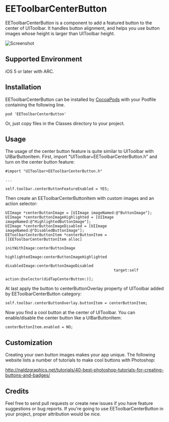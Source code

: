 EEToolbarCenterButton
=============

EEToolbarCenterButton is a component to add a featured button to the center of UIToolbar. It handles button alignment, and helps you use button images whose height is larger than UIToolbar height.

![Screenshot](https://raw.github.com/el-eleven/EEToolbarCenterButton/master/Images/Screenshot.jpg)

Supported Environment
-----------
iOS 5 or later with ARC.

Installation
-----------
EEToolbarCenterButton can be installed by [CocoaPods](http://cocoapods.org/) with your Podfile containing the following line.

    pod 'EEToolbarCenterButton'

Or, just copy files in the Classes directory to your project.

Usage
-----------

The usage of the center button feature is quite similar to UIToolbar with UIBarButtonItem. First, import "UIToolbar+EEToolbarCenterButton.h" and turn on the center button feature:

	#import "UIToolbar+EEToolbarCenterButton.h"
	
	...
	
	self.toolbar.centerButtonFeatureEnabled = YES;

Then create an EEToolbarCenterButtonItem with custom images and an action selector:

    UIImage *centerButtonImage = [UIImage imageNamed:@"ButtonImage"];
    UIImage *centerButtonImageHighlighted = [UIImage imageNamed:@"HighlightedButtonImage"];
    UIImage *centerButtonImageDisabled = [UIImage imageNamed:@"DisabledButtonImage"];
    EEToolbarCenterButtonItem *centerButtonItem = [[EEToolbarCenterButtonItem alloc] 
                                                    initWithImage:centerButtonImage
                                                    highlightedImage:centerButtonImageHighlighted
                                                    disabledImage:centerButtonImageDisabled
                                                    target:self
                                                    action:@selector(didTapCenterButton:)];

At last apply the button to centerButtonOverlay property of UIToolbar added by EEToolbarCenterButton category:

    self.toolbar.centerButtonOverlay.buttonItem = centerButtonItem;

Now you find a cool button at the center of UIToolbar. You can enable/disable the center button like a UIBarButtonItem:

    centerButtonItem.enabled = NO;
    
Customization
-----------

Creating your own button images makes your app unique. The following website lists a number of tutorials to make cool buttons with Photoshop:

http://naldzgraphics.net/tutorials/40-best-photoshop-tutorials-for-creating-buttons-and-badges/

Credits
-----------

Feel free to send pull requests or create new issues if you have feature suggestions or bug reports. If you're going to use EEToolbarCenterButton in your project, proper attribution would be nice.
